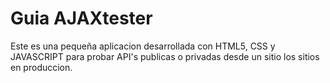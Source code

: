 # Guia AJAXtester

Este es una pequeña aplicacion desarrollada con HTML5, CSS y JAVASCRIPT para probar API's publicas o privadas desde un sitio los sitios en produccion.
